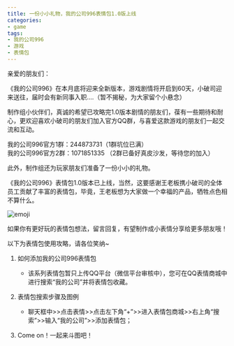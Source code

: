 ```yaml
---
title: 一份小小礼物，我的公司996表情包1.0版上线
categories:
- game
tags:
- 我的公司996
- 游戏
- 表情包
---
```


亲爱的朋友们：

《我的公司996》在本月底将迎来全新版本，游戏剧情将开启到60天，小破司迎来送往，届时会有新同事入职....（暂不揭秘，为大家留个小悬念）

制作组小伙伴们，真诚的希望已攻略完1.0版本剧情的朋友们，葆有一些期待和耐心，更欢迎喜欢小破司的朋友们加入官方QQ群，与喜爱这款游戏的朋友们一起交流和互动。

我的公司996官方1群：244873731（1群坑位已满）    
我的公司996官方2群：1071851335 （2群已备好真皮沙发，等待您的加入）

此外，制作组还为玩家朋友们准备了一份小小的礼物。

《我的公司996》表情包1.0版本已上线，当然，这要感谢王老板携小破司的全体员工贡献了丰富的表情包，毕竟，王老板想为大家做一个幸福的产品，牺牲点色相不算什么。

![emoji](/public/image/mycompany_emoji.jpg)

如果你有更好玩的表情包想法，留言回复，有望制作成小表情分享给更多朋友哦！

以下为表情包使用攻略，请各位笑纳~

1. 如何添加我的公司996表情包
    - 该系列表情包暂只上传QQ平台（微信平台审核中），您可在QQ表情商城中进行搜索“我的公司”并将表情包收藏。

2. 表情包搜索步骤及图例
    - 聊天框中>>点击表情>>点击左下角“+”>>进入表情包商城>>右上角“搜索”>>输入“我的公司”>>添加表情包；

3. Come on！一起来斗图吧！
